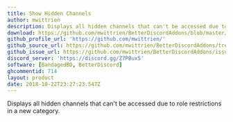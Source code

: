 ```yaml
---
title: Show Hidden Channels
author: mwittrien
description: Displays all hidden channels that can't be accessed due to role restrictions in a new category.
download: https://github.com/mwittrien/BetterDiscordAddons/blob/master/Plugins/ShowHiddenChannels/ShowHiddenChannels.plugin.js
github_profile_url: 'https://github.com/mwittrien/'
github_source_url: https://github.com/mwittrien/BetterDiscordAddons/tree/master/Plugins/ShowHiddenChannels
github_issue_url: https://github.com/mwittrien/BetterDiscordAddons/issues/
discord_server: 'https://discord.gg/Z7PBux5'
software: [BandagedBD, BetterDiscord]
ghcommentid: 714
layout: product
date: 2018-10-22T23:27:23.547Z
---
```

Displays all hidden channels that can't be accessed due to role restrictions in a new category.